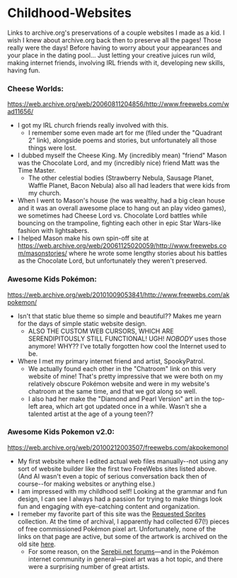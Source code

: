 # Childhood-Websites
Links to archive.org's preservations of a couple websites I made as a kid. I wish I knew about archive.org back then to preserve all the pages! Those really were the days! Before having to worry about your appearances and your place in the dating pool... Just letting your creative juices run wild, making internet friends, involving IRL friends with it, developing new skills, having fun.

### Cheese Worlds:
https://web.archive.org/web/20060811204856/http://www.freewebs.com/wad11656/
 - I got my IRL church friends really involved with this.
    - I remember some even made art for me (filed under the "Quadrant 2" link), alongside poems and stories, but unfortunately all those things were lost.
 - I dubbed myself the Cheese King. My (incredibly mean) "friend" Mason was the Chocolate Lord, and my (incredibly nice) friend Matt was the Time Master.
    - The other celestial bodies (Strawberry Nebula, Sausage Planet, Waffle Planet, Bacon Nebula) also all had leaders that were kids from my church.
 - When I went to Mason's house (he was wealthy, had a big clean house and it was an overall awesome place to hang out an play video games), we sometimes had Cheese Lord vs. Chocolate Lord battles while bouncing on the trampoline, fighting each other in epic Star Wars-like fashion with lightsabers.
 - I helped Mason make his own spin-off site at https://web.archive.org/web/20061125020059/http://www.freewebs.com/masonstories/ where he wrote some lengthy stories about his battles as the Chocolate Lord, but unfortunately they weren't preserved.

### Awesome Kids Pokémon:
https://web.archive.org/web/20101009053841/http://www.freewebs.com/akpokemon/
- Isn't that static blue theme so simple and beautiful?? Makes me yearn for the days of simple static website design.
   - ALSO THE CUSTOM WEB CURSORS, WHICH ARE SERENDIPITOUSLY STILL FUNCTIONAL! UGH! *NOBODY* uses those anymore! WHY?? I've totally forgotten how cool the Internet used to be.
- Where I met my primary internet friend and artist, SpookyPatrol.  
   - We actually found each other in the "Chatroom" link on this very website of mine! That's pretty impressive that we were both on my relatively obscure Pokémon website and were in my website's chatroom at the same time, and that we got along so well.
   - I also had her make the "Diamond and Pearl Version" art in the top-left area, which art got updated once in a while. Wasn't she a talented artist at the age of a young teen??
   
### Awesome Kids Pokemon v2.0:
https://web.archive.org/web/20100212003507/freewebs.com/akpokemonol
- My first website where I edited actual web files manually--not using any sort of website builder like the first two FreeWebs sites listed above. (And AI wasn't even a topic of serious conversation back then of course--for making websites or anything else.)
- I am impressed with my childhood self! Looking at the grammar and fun design, I can see I always had a passion for trying to make things look fun and engaging with eye-catching content and organization.
- I remeber my favorite part of this site was the [Requested Sprites](https://web.archive.org/web/20090625214207/http://www.freewebs.com/akpokemonol/Images%20and%20Sprites/Sprites/RequestedSprites.htm) collection. At the time of archival, I apparently had collected 67(!) pieces of free commissioned Pokémon pixel art. Unfortunately, none of the links on that page are active, but some of the artwork is archived on the old site [here](https://web.archive.org/web/20100922051957/http://akpokemon.webs.com/imagesandsprites.htm).
   - For some reason, on the [Serebii.net forums](https://forums.serebii.net/)—and in the Pokémon internet community in general—pixel art was a hot topic, and there were a surprising number of great artists.

